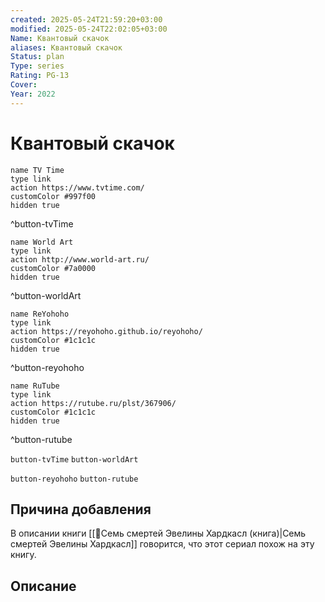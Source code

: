 ```yaml
---
created: 2025-05-24T21:59:20+03:00
modified: 2025-05-24T22:02:05+03:00
Name: Квантовый скачок
aliases: Квантовый скачок
Status: plan
Type: series
Rating: PG-13
Cover: 
Year: 2022
---
```


# Квантовый скачок




```button
name TV Time
type link
action https://www.tvtime.com/
customColor #997f00
hidden true
```
^button-tvTime

```button
name World Art
type link
action http://www.world-art.ru/
customColor #7a0000
hidden true
```
^button-worldArt

```button
name ReYohoho
type link
action https://reyohoho.github.io/reyohoho/
customColor #1c1c1c
hidden true
```
^button-reyohoho

```button
name RuTube
type link
action https://rutube.ru/plst/367906/
customColor #1c1c1c
hidden true
```
^button-rutube


`button-tvTime` `button-worldArt`

`button-reyohoho` `button-rutube`

## Причина добавления

В описании книги [[📘Семь смертей Эвелины Хардкасл (книга)|Семь смертей Эвелины Хардкасл]] говорится, что этот сериал похож на эту книгу.


## Описание


